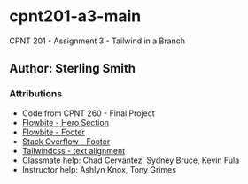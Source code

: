 # cpnt201-a3-main
CPNT 201 - Assignment 3 - Tailwind in a Branch

## Author: Sterling Smith

### Attributions
- Code from CPNT 260 - Final Project
- [Flowbite - Hero Section](https://flowbite.com/blocks/marketing/hero/)
- [Flowbite - Footer](https://flowbite.com/docs/components/footer/)
- [Stack Overflow - Footer](https://stackoverflow.com/questions/59812003/tailwindcss-fixed-sticky-footer-on-the-bottom)
- [Tailwindcss - text alignment](https://tailwindcss.com/docs/text-align#setting-the-text-alignment)
- Classmate help: Chad Cervantez, Sydney Bruce, Kevin Fula
- Instructor help: Ashlyn Knox, Tony Grimes
